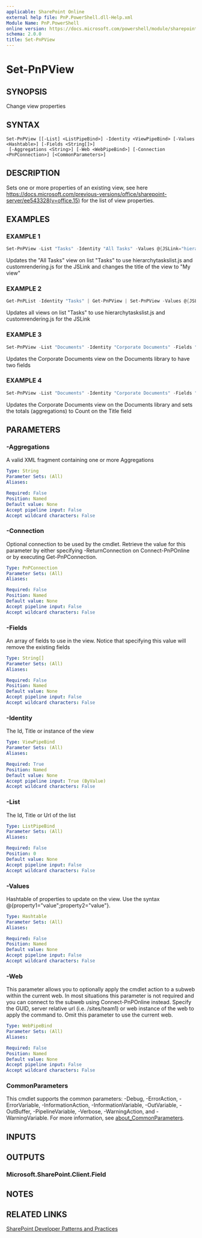 ```yaml
---
applicable: SharePoint Online
external help file: PnP.PowerShell.dll-Help.xml
Module Name: PnP.PowerShell
online version: https://docs.microsoft.com/powershell/module/sharepoint-pnp/set-pnpview
schema: 2.0.0
title: Set-PnPView
---
```


# Set-PnPView

## SYNOPSIS
Change view properties

## SYNTAX

```
Set-PnPView [[-List] <ListPipeBind>] -Identity <ViewPipeBind> [-Values <Hashtable>] [-Fields <String[]>]
 [-Aggregations <String>] [-Web <WebPipeBind>] [-Connection <PnPConnection>] [<CommonParameters>]
```

## DESCRIPTION
Sets one or more properties of an existing view, see here https://docs.microsoft.com/previous-versions/office/sharepoint-server/ee543328(v=office.15) for the list of view properties.

## EXAMPLES

### EXAMPLE 1
```powershell
Set-PnPView -List "Tasks" -Identity "All Tasks" -Values @{JSLink="hierarchytaskslist.js|customrendering.js";Title="My view"}
```

Updates the "All Tasks" view on list "Tasks" to use hierarchytaskslist.js and customrendering.js for the JSLink and changes the title of the view to "My view"

### EXAMPLE 2
```powershell
Get-PnPList -Identity "Tasks" | Get-PnPView | Set-PnPView -Values @{JSLink="hierarchytaskslist.js|customrendering.js"}
```

Updates all views on list "Tasks" to use hierarchytaskslist.js and customrendering.js for the JSLink

### EXAMPLE 3
```powershell
Set-PnPView -List "Documents" -Identity "Corporate Documents" -Fields "Title","Created"
```

Updates the Corporate Documents view on the Documents library to have two fields

### EXAMPLE 4
```powershell
Set-PnPView -List "Documents" -Identity "Corporate Documents" -Fields "Title","Created" -Aggregations "<FieldRef Name='Title' Type='COUNT'/>"
```

Updates the Corporate Documents view on the Documents library and sets the totals (aggregations) to Count on the Title field

## PARAMETERS

### -Aggregations
A valid XML fragment containing one or more Aggregations

```yaml
Type: String
Parameter Sets: (All)
Aliases:

Required: False
Position: Named
Default value: None
Accept pipeline input: False
Accept wildcard characters: False
```

### -Connection
Optional connection to be used by the cmdlet. Retrieve the value for this parameter by either specifying -ReturnConnection on Connect-PnPOnline or by executing Get-PnPConnection.

```yaml
Type: PnPConnection
Parameter Sets: (All)
Aliases:

Required: False
Position: Named
Default value: None
Accept pipeline input: False
Accept wildcard characters: False
```

### -Fields
An array of fields to use in the view. Notice that specifying this value will remove the existing fields

```yaml
Type: String[]
Parameter Sets: (All)
Aliases:

Required: False
Position: Named
Default value: None
Accept pipeline input: False
Accept wildcard characters: False
```

### -Identity
The Id, Title or instance of the view

```yaml
Type: ViewPipeBind
Parameter Sets: (All)
Aliases:

Required: True
Position: Named
Default value: None
Accept pipeline input: True (ByValue)
Accept wildcard characters: False
```

### -List
The Id, Title or Url of the list

```yaml
Type: ListPipeBind
Parameter Sets: (All)
Aliases:

Required: False
Position: 0
Default value: None
Accept pipeline input: False
Accept wildcard characters: False
```

### -Values
Hashtable of properties to update on the view. Use the syntax @{property1="value";property2="value"}.

```yaml
Type: Hashtable
Parameter Sets: (All)
Aliases:

Required: False
Position: Named
Default value: None
Accept pipeline input: False
Accept wildcard characters: False
```

### -Web
This parameter allows you to optionally apply the cmdlet action to a subweb within the current web. In most situations this parameter is not required and you can connect to the subweb using Connect-PnPOnline instead. Specify the GUID, server relative url (i.e. /sites/team1) or web instance of the web to apply the command to. Omit this parameter to use the current web.

```yaml
Type: WebPipeBind
Parameter Sets: (All)
Aliases:

Required: False
Position: Named
Default value: None
Accept pipeline input: False
Accept wildcard characters: False
```

### CommonParameters
This cmdlet supports the common parameters: -Debug, -ErrorAction, -ErrorVariable, -InformationAction, -InformationVariable, -OutVariable, -OutBuffer, -PipelineVariable, -Verbose, -WarningAction, and -WarningVariable. For more information, see [about_CommonParameters](http://go.microsoft.com/fwlink/?LinkID=113216).

## INPUTS

## OUTPUTS

### Microsoft.SharePoint.Client.Field

## NOTES

## RELATED LINKS

[SharePoint Developer Patterns and Practices](https://aka.ms/sppnp)